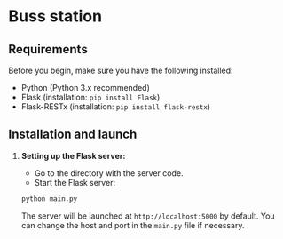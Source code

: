 # Buss station 

## Requirements

Before you begin, make sure you have the following installed:

- Python (Python 3.x recommended)
- Flask (installation: `pip install Flask`)
- Flask-RESTx (installation: `pip install flask-restx`)

## Installation and launch

1. **Setting up the Flask server:**

    - Go to the directory with the server code.
    - Start the Flask server:

     ```bash
     python main.py
     ```

    The server will be launched at `http://localhost:5000` by default. You can change the host and port in the `main.py` file if necessary.



